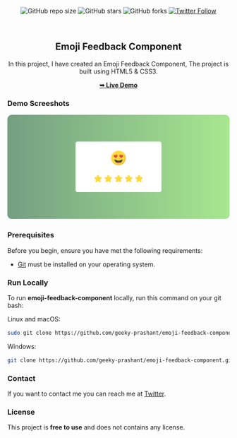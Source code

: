 <div align="center">
  
  ![GitHub repo size](https://img.shields.io/github/repo-size/geeky-prashant/emoji-feedback-component)
  ![GitHub stars](https://img.shields.io/github/stars/geeky-prashant/emoji-feedback-component)
  ![GitHub forks](https://img.shields.io/github/forks/geeky-prashant/emoji-feedback-component?style=social)
  [![Twitter Follow](https://img.shields.io/twitter/follow/geekyprashant?style=social)](https://twitter.com/intent/follow?screen_name=geekyprashant)
 
  <br />

  <h2 align="center">Emoji Feedback Component</h2>

  In this project, I have created an Emoji Feedback Component, The project is built using HTML5 & CSS3.

  <a href="https://geeky-prashant.github.io/emoji-feedback-component/"><strong>➥ Live Demo</strong></a>

</div>

### Demo Screeshots

![Emoji Feedback Component Desktop Demo](./readme-images/Emoji-Feedback-Component.png "Desktop Demo")

### Prerequisites

Before you begin, ensure you have met the following requirements:

* [Git](https://git-scm.com/downloads "Download Git") must be installed on your operating system.

### Run Locally

To run **emoji-feedback-component** locally, run this command on your git bash:

Linux and macOS:

```bash
sudo git clone https://github.com/geeky-prashant/emoji-feedback-component.git
```

Windows:

```bash
git clone https://github.com/geeky-prashant/emoji-feedback-component.git
```

### Contact

If you want to contact me you can reach me at [Twitter](https://www.twitter.com/geekyprashant).

### License

This project is **free to use** and does not contains any license.

